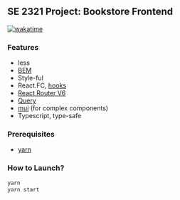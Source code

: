 ## SE 2321 Project: Bookstore Frontend

[![wakatime](https://wakatime.com/badge/user/1a239d45-9508-4bce-83d4-b1e480437092/project/433e4171-e3c8-4360-ac4e-aa3d32fb0b4b.svg)](https://wakatime.com/badge/user/1a239d45-9508-4bce-83d4-b1e480437092/project/433e4171-e3c8-4360-ac4e-aa3d32fb0b4b)

### Features

- less
- [BEM](https://getbem.com/)
- Style-ful
- React.FC, [hooks](https://react.dev/reference/react)
- [React Router V6](https://reactrouter.com/)
- [Query](https://tanstack.com/query/latest)
- [mui](https://mui.com/) (for complex components)
- Typescript, type-safe

### Prerequisites

- [yarn](https://yarnpkg.com/)

### How to Launch?

```sh
yarn
yarn start
```
